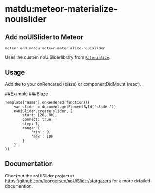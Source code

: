 # matdu:meteor-materialize-nouislider

## Add noUISlider to Meteor

`meteor add matdu:meteor-materialize-nouislider`

Uses the custom noUiSliderlibrary from <a href="https://github.com/Dogfalo/materialize" target="_blank">`Materialize`</a>.

## Usage

Add the to your onRendered (blaze) or componentDidMount (react).

##Example
###Blaze
```
Template["name"].onRendered(function(){
	var slider = document.getElementById('slider');
	noUiSlider.create(slider, {
		start: [20, 80],
		connect: true,
		step: 1,
		range: {
			'min': 0,
			'max': 100
		}
	});
})
```

## Documentation

Checkout the noUISlider project at <a href="http://refreshless.com/nouislider/" target="_blank">https://github.com/leongersen/noUiSlider/stargazers</a> for a more detailed documention.
